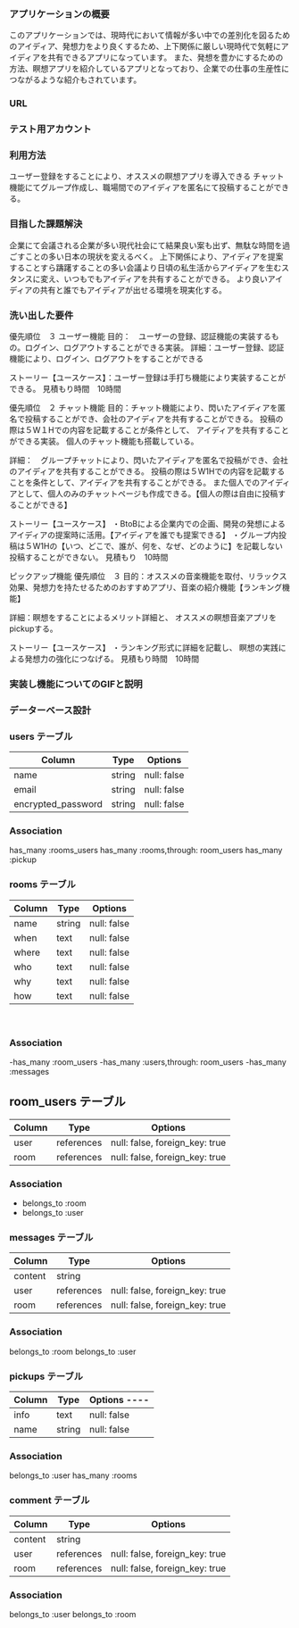 ### アプリケーションの概要
このアプリケーションでは、現時代において情報が多い中での差別化を図るためのアイディア、発想力をより良くするため、上下関係に厳しい現時代で気軽にアイディアを共有できるアプリになっています。
また、発想を豊かにするための方法、瞑想アプリを紹介しているアプリとなっており、企業での仕事の生産性につながるような紹介もされています。
### URL
### テスト用アカウント
### 利用方法
ユーザー登録をすることにより、オススメの瞑想アプリを導入できる
チャット機能にてグループ作成し、職場間でのアイディアを匿名にて投稿することができる。
### 目指した課題解決
企業にて会議される企業が多い現代社会にて結果良い案も出ず、無駄な時間を過ごすことの多い日本の現状を変えるべく。
上下関係により、アイディアを提案することすら躊躇することの多い会議より日頃の私生活からアイディアを生むスタンスに変え、いつもでもアイディアを共有することができる。
より良いアイディアの共有と誰でもアイディアが出せる環境を現実化する。
### 洗い出した要件
優先順位　３
ユーザー機能
目的：　ユーザーの登録、認証機能の実装するもの。ログイン、ログアウトすることができる実装。
詳細：ユーザー登録、認証機能により、ログイン、ログアウトをすることができる

ストーリー【ユースケース】：ユーザー登録は手打ち機能により実装することができる。
見積もり時間　10時間

優先順位　２
チャット機能
目的：チャット機能により、閃いたアイディアを匿名で投稿することができ、会社のアイディアを共有することができる。
投稿の際は５W１Hでの内容を記載することが条件として、
アイディアを共有することができる実装。
個人のチャット機能も搭載している。

詳細：　グループチャットにより、閃いたアイディアを匿名で投稿ができ、会社のアイディアを共有することができる。
投稿の際は５W1Hでの内容を記載することを条件として、アイディアを共有することができる。
また個人でのアイディアとして、個人のみのチャットページも作成できる。【個人の際は自由に投稿することができる】

ストーリー【ユースケース】
・BtoBによる企業内での企画、開発の発想によるアイディアの提案時に活用。【アイディアを誰でも提案できる】
・グループ内投稿は５W1Hの【いつ、どこで、誰が、何を、なぜ、どのように】を記載しない投稿することができない。
見積もり　10時間


ピックアップ機能
優先順位　３
目的：オススメの音楽機能を取付、リラックス効果、発想力を持たせるためのおすすめアプリ、音楽の紹介機能【ランキング機能】

詳細：瞑想をすることによるメリット詳細と、
オススメの瞑想音楽アプリをpickupする。

ストーリー【ユースケース】
・ランキング形式に詳細を記載し、
瞑想の実践による発想力の強化につなげる。
見積もり時間　10時間

### 実装し機能についてのGIFと説明
### データーベース設計
### users テーブル

|      Column       | Type   | Options     |
| ----------------- | ------ | ----------- |
|       name        | string | null: false |
|       email       | string | null: false |
| encrypted_password| string | null: false |

### Association
has_many :rooms_users
has_many :rooms,through: room_users
has_many :pickup


### rooms テーブル

| Column | Type   | Options     |
| ------ | ------ | ----------- |
|  name  | string | null: false |
|  when  |  text  | null: false |
|  where |  text  | null: false |
|   who  |  text  | null: false |
|   why  |  text  | null: false |
|   how  |  text  | null: false |
　　

### Association

-has_many :room_users
-has_many :users,through: room_users
-has_many :messages

## room_users テーブル

| Column | Type       | Options                        |
| ------ | ---------- | ------------------------------ |
| user   | references | null: false, foreign_key: true |
| room   | references | null: false, foreign_key: true |

### Association

- belongs_to :room
- belongs_to :user

### messages テーブル
 Column   | Type       | Options                        |
| ------- | ---------- | ------------------------------ |
| content | string     |                                |
| user    | references | null: false, foreign_key: true |
| room    | references | null: false, foreign_key: true |

### Association
belongs_to :room
belongs_to :user


### pickups テーブル

| Column | Type       | Options ----|
| ------ | ---------- | ------------|
|  info  |  text      | null: false |
|  name  |  string    | null: false |

### Association

belongs_to :user
has_many :rooms


### comment テーブル
| Column  | Type       | Options                        |
| ------- | ---------- | ------------------------------ |
| content | string     |                                |
| user    | references | null: false, foreign_key: true |
| room    | references | null: false, foreign_key: true |

### Association

belongs_to :user
belongs_to :room

